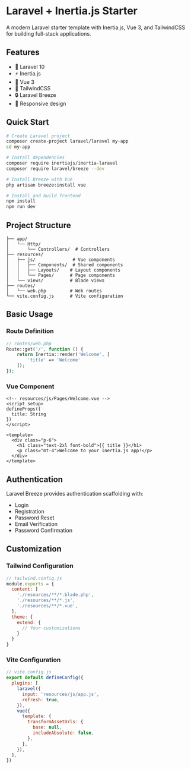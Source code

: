 # Laravel + Inertia.js Starter

A modern Laravel starter template with Inertia.js, Vue 3, and TailwindCSS for building full-stack applications.

## Features

- 🚀 Laravel 10
- ⚡ Inertia.js
- 💚 Vue 3
- 🎨 TailwindCSS
- 🔒 Laravel Breeze
- 📱 Responsive design

## Quick Start

```bash
# Create Laravel project
composer create-project laravel/laravel my-app
cd my-app

# Install dependencies
composer require inertiajs/inertia-laravel
composer require laravel/breeze --dev

# Install Breeze with Vue
php artisan breeze:install vue

# Install and build frontend
npm install
npm run dev
```

## Project Structure

```
├── app/
│   └── Http/
│       └── Controllers/  # Controllers
├── resources/
│   ├── js/              # Vue components
│   │   ├── Components/  # Shared components
│   │   ├── Layouts/    # Layout components
│   │   └── Pages/      # Page components
│   └── views/          # Blade views
├── routes/
│   └── web.php         # Web routes
└── vite.config.js      # Vite configuration
```

## Basic Usage

### Route Definition
```php
// routes/web.php
Route::get('/', function () {
    return Inertia::render('Welcome', [
        'title' => 'Welcome'
    ]);
});
```

### Vue Component
```vue
<!-- resources/js/Pages/Welcome.vue -->
<script setup>
defineProps({
  title: String
})
</script>

<template>
  <div class="p-6">
    <h1 class="text-2xl font-bold">{{ title }}</h1>
    <p class="mt-4">Welcome to your Inertia.js app!</p>
  </div>
</template>
```

## Authentication

Laravel Breeze provides authentication scaffolding with:
- Login
- Registration
- Password Reset
- Email Verification
- Password Confirmation

## Customization

### Tailwind Configuration
```js
// tailwind.config.js
module.exports = {
  content: [
    './resources/**/*.blade.php',
    './resources/**/*.js',
    './resources/**/*.vue',
  ],
  theme: {
    extend: {
      // Your customizations
    }
  }
}
```

### Vite Configuration
```js
// vite.config.js
export default defineConfig({
  plugins: [
    laravel({
      input: 'resources/js/app.js',
      refresh: true,
    }),
    vue({
      template: {
        transformAssetUrls: {
          base: null,
          includeAbsolute: false,
        },
      },
    }),
  ],
})
``` 